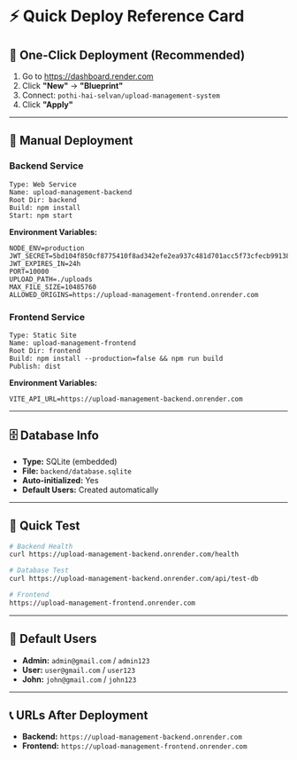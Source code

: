 # ⚡ Quick Deploy Reference Card

## 🚀 One-Click Deployment (Recommended)
1. Go to https://dashboard.render.com
2. Click **"New"** → **"Blueprint"**
3. Connect: `pothi-hai-selvan/upload-management-system`
4. Click **"Apply"**

---

## 🔧 Manual Deployment

### Backend Service
```
Type: Web Service
Name: upload-management-backend
Root Dir: backend
Build: npm install
Start: npm start
```

**Environment Variables:**
```
NODE_ENV=production
JWT_SECRET=5bd104f850cf8775410f8ad342efe2ea937c481d701acc5f73cfecb99138e4798ae767b10022317f6e24ebf02cdaf6a534d59ad0d53ecedfa997480645e938f6
JWT_EXPIRES_IN=24h
PORT=10000
UPLOAD_PATH=./uploads
MAX_FILE_SIZE=10485760
ALLOWED_ORIGINS=https://upload-management-frontend.onrender.com
```

### Frontend Service
```
Type: Static Site
Name: upload-management-frontend
Root Dir: frontend
Build: npm install --production=false && npm run build
Publish: dist
```

**Environment Variables:**
```
VITE_API_URL=https://upload-management-backend.onrender.com
```

---

## 🗄️ Database Info
- **Type:** SQLite (embedded)
- **File:** `backend/database.sqlite`
- **Auto-initialized:** Yes
- **Default Users:** Created automatically

---

## 🧪 Quick Test
```bash
# Backend Health
curl https://upload-management-backend.onrender.com/health

# Database Test
curl https://upload-management-backend.onrender.com/api/test-db

# Frontend
https://upload-management-frontend.onrender.com
```

---

## 👤 Default Users
- **Admin:** `admin@gmail.com` / `admin123`
- **User:** `user@gmail.com` / `user123`
- **John:** `john@gmail.com` / `john123`

---

## 📞 URLs After Deployment
- **Backend:** `https://upload-management-backend.onrender.com`
- **Frontend:** `https://upload-management-frontend.onrender.com` 